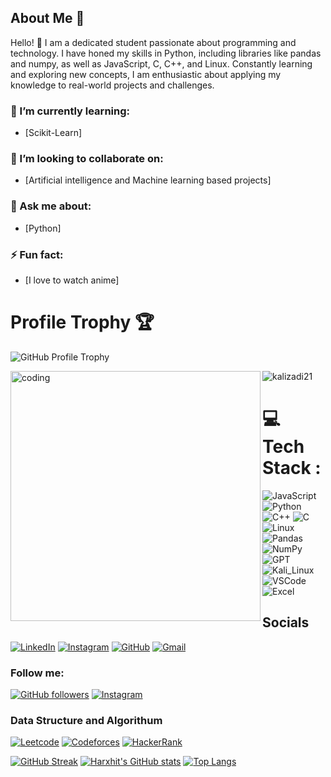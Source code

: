 ## About Me 🙂

Hello! 👋 I am a dedicated student passionate about programming and technology. I have honed my skills in Python, including libraries like pandas and numpy, as well as JavaScript, C, C++, and Linux. Constantly learning and exploring new concepts, I am enthusiastic about applying my knowledge to real-world projects and challenges.


### 🌱 I’m currently learning:
- [Scikit-Learn]

### 👯 I’m looking to collaborate on:
- [Artificial intelligence and Machine learning based projects]

### 💬 Ask me about:
- [Python]


### ⚡ Fun fact:
- [I love to watch anime]

<!--
**Harxhit/Harxhit** is a ✨ _special_ ✨ repository because its `README.md` (this file) appears on your GitHub profile.

Here are some ideas to get you started:

- 🔭 I’m currently working on ...
- 🌱 I’m currently learning ....
- 👯 I’m looking to collaborate on ...
- 🤔 I’m looking for help with ...
- 💬 Ask me about ...
- 📫 How to reach me: @harxhitttt
- 😄 Pronouns: ...
- ⚡ Fun fact: ...
-->
# Profile Trophy 🏆

![GitHub Profile Trophy](https://github-profile-trophy.vercel.app/?username=Harxhit&theme=darkhub&column=8&margin-w=4&margin-h=4&row=1)

<!-- Other sections of your profile README -->
<img align= "left" alt="coding" width= "400" src= "https://cdn.filestackcontent.com/efbSR18hT5uRKuo0zoMA">

<p align="left"> <img src="https://komarev.com/ghpvc/?username=kalixadi21&label=Profile%20views&color=0e75b6&style=flat" alt="kalizadi21" /> </p>

# 💻 Tech Stack :

![JavaScript](https://img.shields.io/badge/JavaScript-323330?style=for-the-badge&logo=javascript&logoColor=F7DF1E)
![Python](https://img.shields.io/badge/Python-3776AB?style=for-the-badge&logo=python&logoColor=white)
![C++](https://img.shields.io/badge/C%2B%2B-00599C?style=for-the-badge&logo=c%2B%2B&logoColor=white)
![C](https://img.shields.io/badge/C-00599C?style=for-the-badge&logo=c&logoColor=white)
![Linux](https://img.shields.io/badge/Linux-FCC624?style=for-the-badge&logo=linux&logoColor=black)
![Pandas](https://img.shields.io/badge/pandas-150458?style=for-the-badge&logo=pandas&logoColor=white)
![NumPy](https://img.shields.io/badge/NumPy-013243?style=for-the-badge&logo=numpy&logoColor=white)
![GPT](https://img.shields.io/badge/ChatGPT-74aa9c?style=for-the-badge&logo=openai&logoColor=white)
![Kali_Linux](https://img.shields.io/badge/Kali_Linux-557C94?style=for-the-badge&logo=kali-linux&logoColor=white)
![VSCode](https://img.shields.io/badge/VSCode-0078D4?style=for-the-badge&logo=visual%20studio%20code&logoColor=white)
![Excel](https://img.shields.io/badge/Microsoft_Excel-217346?style=for-the-badge&logo=microsoft-excel&logoColor=white)

## Socials
[![LinkedIn](https://img.shields.io/badge/-LinkedIn-blue?style=flat-square&logo=linkedin&logoColor=white&link=https://www.linkedin.com/me?trk=p_mwlite_profile_self-secondary_nav)](https://www.linkedin.com/me?trk=p_mwlite_profile_self-secondary_nav)
[![Instagram](https://img.shields.io/badge/-Instagram-E4405F?style=flat-square&logo=instagram&logoColor=white&link=https://www.instagram.com/harxhitttt/)](https://www.instagram.com/harxhitttt/)
[![GitHub](https://img.shields.io/badge/-GitHub-181717?style=flat-square&logo=github&link=https://github.com/Harxhit)](https://github.com/Harxhit)
[![Gmail](https://img.shields.io/badge/Gmail-harsxit04@gmail.com-D14836?style=flat-square&logo=gmail&logoColor=white)](mailto:harsxit04@gmail.com)



### Follow me:

[![GitHub followers](https://img.shields.io/github/followers/Harxhit.svg?style=social&label=Follow&maxAge=2592000)](https://github.com/Harxhit?tab=followers)
[![Instagram](https://img.shields.io/badge/-Instagram-E4405F?style=flat-square&logo=instagram&logoColor=white&link=https://www.instagram.com/harxhitttt/)](https://www.instagram.com/harxhitttt/)
### Data Structure and Algorithum 
[![Leetcode](https://img.shields.io/badge/-Leetcode-FFA116?style=flat-square&logo=leetcode&logoColor=white&link=https://leetcode.com/Harxhit/)](https://leetcode.com/Harxhit/)
[![Codeforces](https://img.shields.io/badge/-Codeforces-1F8ACB?style=flat-square&logo=codeforces&logoColor=white&link=https://codeforces.com/profile/harshitttt)](https://codeforces.com/profile/harshitttt)
[![HackerRank](https://img.shields.io/badge/-HackerRank-2EC866?style=flat-square&logo=hackerrank&logoColor=white&link=https://www.hackerrank.com/profile/harsxit04)](https://www.hackerrank.com/profile/harsxit04)


[![GitHub Streak](http://github-readme-streak-stats.herokuapp.com?user=Harxhit&theme=dark&background=000000)](https://git.io/streak-stats)
[![Harxhit's GitHub stats](https://github-readme-stats.vercel.app/api?username=Harxhit)](https://github.com/anuraghazra/github-readme-stats)
[![Top Langs](https://github-readme-stats.vercel.app/api/top-langs/?username=Harxhit&layout=compact)](https://github.com/anuraghazra/github-readme-stats)







